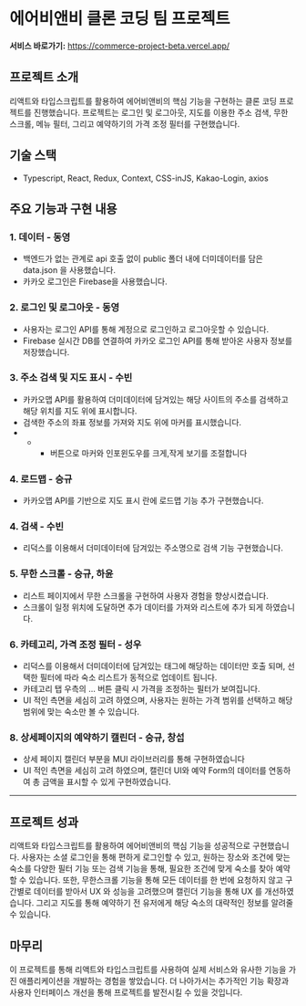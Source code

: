 # 에어비앤비 클론 코딩 팀 프로젝트
**서비스 바로가기:** https://commerce-project-beta.vercel.app/


## 프로젝트 소개

리액트와 타입스크립트를 활용하여 에어비앤비의 핵심 기능을 구현하는 클론 코딩 프로젝트를 진행했습니다. 
프로젝트는 로그인 및 로그아웃, 지도를 이용한 주소 검색, 무한 스크롤, 메뉴 필터, 그리고 예약하기의 가격 조정 필터를 구현했습니다.

## 기술 스택

- Typescript, React, Redux, Context, CSS-inJS, Kakao-Login, axios

## 주요 기능과 구현 내용

### 1. 데이터 - 동영

- 백엔드가 없는 관계로 api 호출 없이 public 폴더 내에 더미데이터를 담은  data.json 을 사용했습니다.
- 카카오 로그인은 Firebase을 사용했습니다.

### 2. 로그인 및 로그아웃 - 동영

- 사용자는 로그인 API를 통해 계정으로 로그인하고 로그아웃할 수 있습니다.
- Firebase 실시간 DB를 연결하여 카카오 로그인 API를 통해 받아온 사용자 정보를 저장했습니다.

### 3. 주소 검색 및 지도 표시 - 수빈

- 카카오맵 API를 활용하여 더미데이터에 담겨있는 해당 사이트의 주소를 검색하고 해당 위치를 지도 위에 표시합니다.
- 검색한 주소의 좌표 정보를 가져와 지도 위에 마커를 표시했습니다.
- + - 버튼으로 마커와 인포윈도우를 크게,작게 보기를 조절합니다

### 4. 로드맵 - 승규

- 카카오맵 API를 기반으로 지도 표시 란에 로드맵 기능 추가 구현했습니다.

### 4. 검색 - 수빈

- 리덕스를 이용해서 더미데이터에 담겨있는 주소명으로 검색 기능 구현했습니다.

### 5. 무한 스크롤 - 승규, 하윤

- 리스트 페이지에서 무한 스크롤을 구현하여 사용자 경험을 향상시켰습니다.
- 스크롤이 일정 위치에 도달하면 추가 데이터를 가져와 리스트에 추가 되게 하였습니다.

### 6. 카테고리, 가격 조정 필터 - 성우

- 리덕스를 이용해서 더미데이터에 담겨있는 태그에 해당하는 데이터만 호출 되며,
선택한 필터에 따라 숙소 리스트가 동적으로 업데이트 됩니다.
- 카테고리 탭 우측의 … 버튼 클릭 시 가격을 조정하는 필터가 보여집니다.
- UI 적인 측면을 세심히 고려 하였으며, 
사용자는 원하는 가격 범위를 선택하고 해당 범위에 맞는 숙소만 볼 수 있습니다.

### 8. 상세페이지의 예약하기 캘린더 - 승규, 창섭

- 상세 페이지 캘린더 부분을 MUI 라이브러리를 통해 구현하였습니다
- UI 적인 측면을 세심히 고려 하였으며, 
캘린더 UI와 예약 Form의 데이터를 연동하여 총 금액을 표시할 수 있게 구현하였습니다.

---

## 프로젝트 성과

리액트와 타입스크립트를 활용하여 에어비앤비의 핵심 기능을 성공적으로 구현했습니다. 
사용자는 소셜 로그인을 통해 편하게 로그인할 수 있고, 원하는 장소와 조건에 맞는 숙소를 다양한 필터 기능 또는 검색 기능을 통해, 필요한 조건에 맞게 숙소를 찾아 예약할 수 있습니다. 
또한, 무한스크롤 기능을 통해 모든 데이터를 한 번에 요청하지 않고 구간별로 데이터를 받아서 UX 와 성능을 고려했으며 캘린더 기능을 통해 UX 를 개선하였습니다. 그리고 지도를 통해 예약하기 전 유저에게 해당 숙소의 대략적인 정보를 알려줄 수 있습니다.

## 마무리

이 프로젝트를 통해 리액트와 타입스크립트를 사용하여 실제 서비스와 유사한 기능을 가진 애플리케이션을 개발하는 경험을 쌓았습니다. 더 나아가서는 추가적인 기능 확장과 사용자 인터페이스 개선을 통해 프로젝트를 발전시킬 수 있을 것입니다.

